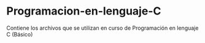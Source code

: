 # Programacion-en-lenguaje-C
Contiene los archivos que se utilizan en curso de Programación en lenguaje C (Básico)
